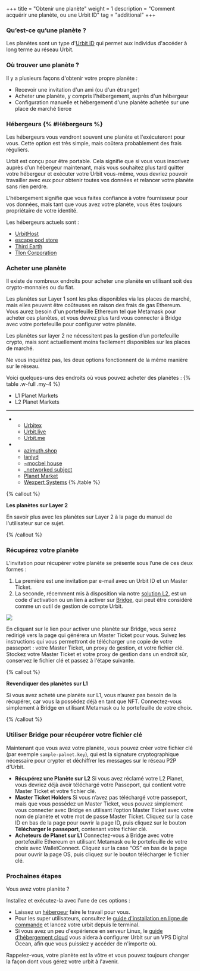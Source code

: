 +++
title = "Obtenir une planète"
weight = 1
description = "Comment acquérir une planète, ou une Urbit ID"
tag = "additional"
+++

### Qu’est-ce qu’une planète ?

Les planètes sont un type d'[Urbit ID](https://urbit.org/overview/urbit-id) qui permet aux individus d'accéder à long terme au réseau Urbit.

### Où trouver une planète ?

Il y a plusieurs façons d'obtenir votre propre planète :

- Recevoir une invitation d'un ami (ou d'un étranger)
- Acheter une planète, y compris l'hébergement, auprès d'un hébergeur
- Configuration manuelle et hébergement d'une planète achetée sur une place de marché tierce

### Hébergeurs {% #Hébergeurs %}

Les hébergeurs vous vendront souvent une planète et l'exécuteront pour vous. Cette option est très simple, mais coûtera probablement des frais réguliers.

Urbit est conçu pour être portable. Cela signifie que si vous vous inscrivez auprès d’un hébergeur maintenant, mais vous souhaitez plus tard quitter votre hébergeur et exécuter votre Urbit vous-même, vous devriez pouvoir travailler avec eux pour obtenir toutes vos données et relancer votre planète sans rien perdre.

L'hébergement signifie que vous faites confiance à votre fournisseur pour vos données, mais tant que vous avez votre planète, vous êtes toujours propriétaire de votre identité.

Les hébergeurs actuels sont :

- [UrbitHost](https://urbithost.com/)
- [escape pod store](https://www.escapepod.store/)
- [Third Earth](https://third.earth/)
- [Tlon Corporation](https://tlon.io/)

### Acheter une planète

Il existe de nombreux endroits pour acheter une planète en utilisant soit des crypto-monnaies ou du fiat.

Les planètes sur Layer 1 sont les plus disponibles via les places de marché, mais elles peuvent être coûteuses en raison des frais de gas Ethereum. Vous aurez besoin d'un portefeuille Ethereum tel que Metamask pour acheter ces planètes, et vous devrez plus tard vous connecter à Bridge avec votre portefeuille pour configurer votre planète.

Les planètes sur layer 2 ne nécessitent pas la gestion d’un portefeuille crypto, mais sont actuellement moins facilement disponibles sur les places de marché.

Ne vous inquiétez pas, les deux options fonctionnent de la même manière sur le réseau.

Voici quelques-uns des endroits où vous pouvez acheter des planètes :
{% table .w-full .my-4 %}
* L1 Planet Markets
* L2 Planet Markets
---
*
    - [Urbitex](https://urbitex.io)
    - [Urbit.live](https://urbit.live)
    - [Urbit.me](https://urbit.me)
* 
    - [azimuth.shop](https://azimuth.shop)
    - [lanlyd](https://lanlyd.net/)
    - [~mocbel house](https://mocbel.house)
    - [\_networked subject](https://subject.network)
    - [Planet Market](https://planet.market)
    - [Wexpert Systems](https://wexpert.systems)
{% /table %}

{% callout %}

**Les planètes sur Layer 2**

En savoir plus avec les planètes sur Layer 2 à la page du manuel de l'utilisateur sur ce sujet.

{% /callout %}


### Récupérez votre planète

L’invitation pour récupérer votre planète se présente sous l’une de ces deux formes :

1. La première est une invitation par e-mail avec un Urbit ID et un Master Ticket.
2. La seconde, récemment mis à disposition via notre [solution L2](https://operators.urbit.org/manual/id/layer-2-for-planets), est un code d'activation ou un lien à activer sur [Bridge](https://bridge.urbit.org/), qui peut être considéré comme un outil de gestion de compte Urbit.

![](https://media.urbit.org/site/getting-started/Server-setup-1.jpg)

En cliquant sur le lien pour activer une planète sur Bridge, vous serez redirigé vers la page qui générera un Master Ticket pour vous. Suivez les instructions qui vous permettront de télécharger une copie de votre passeport : votre Master Ticket, un proxy de gestion, et votre fichier clé. Stockez votre Master Ticket et votre proxy de gestion dans un endroit sûr, conservez le fichier clé et passez à l'étape suivante.

{% callout %}

**Revendiquer des planètes sur L1**

Si vous avez acheté une planète sur L1, vous n’aurez pas besoin de la récupérer, car vous la possédez déjà en tant que NFT. Connectez-vous simplement à Bridge en utilisant Metamask ou le portefeuille de votre choix.

{% /callout %}


### Utiliser Bridge pour récupérer votre fichier clé

Maintenant que vous avez votre planète, vous pouvez créer votre fichier clé (par exemple `sample-palnet.key`), qui est la signature cryptographique nécessaire pour crypter et déchiffrer les messages sur le réseau P2P d'Urbit.

- **Récupérez une Planète sur L2**
Si vous avez réclamé votre L2 Planet, vous devriez déjà avoir téléchargé votre Passeport, qui contient votre Master Ticket et votre fichier clé.
- **Master Ticket Holders**
Si vous n’avez pas téléchargé votre passeport, mais que vous possédez un Master Ticket, vous pouvez simplement vous connecter avec Bridge en utilisant l’option Master Ticket avec votre nom de planète et votre mot de passe Master Ticket. Cliquez sur la case ID en bas de la page pour ouvrir la page ID, puis cliquez sur le bouton **Télécharger le passeport**, contenant votre fichier clé.
- **Acheteurs de Planet sur L1** 
Connectez-vous à Bridge avec votre portefeuille Ethereum en utilisant Metamask ou le portefeuille de votre choix avec WalletConnect. Cliquez sur la case “OS” en bas de la page pour ouvrir la page OS, puis cliquez sur le bouton télécharger le fichier clé.


### Prochaines étapes

Vous avez votre planète ?

Installez et exécutez-la avec l'une de ces options :

- Laissez un [hébergeur](https://urbit.org/getting-started/hosted) faire le travail pour vous.
- Pour les super utilisateurs, consultez le [guide d'installation en ligne de commande](https://urbit.org/getting-started/cli) et lancez votre urbit depuis le terminal.
- Si vous avez un peu d'expérience en serveur Linux, le [guide d'hébergement cloud](https://operators.urbit.org/manual/running/hosting) vous aidera à configurer Urbit sur un VPS Digital Ocean, afin que vous puissiez y accéder de n'importe où.

Rappelez-vous, votre planète est la vôtre et vous pouvez toujours changer la façon dont vous gérez votre urbit à l'avenir.
